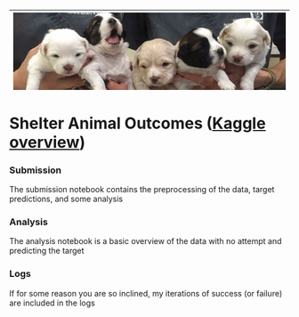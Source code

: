 | <img src="photos/doges.png" alt="Sample Doges" style="float:left;"/> | 
|:--:| 

# Shelter Animal Outcomes ([Kaggle overview](https://www.kaggle.com/c/shelter-animal-outcomes))

### Submission

The submission notebook contains the preprocessing of the data, target predictions, and some analysis

### Analysis

The analysis notebook is a basic overview of the data with no attempt and predicting the target

### Logs

If for some reason you are so inclined, my iterations of success (or failure) are included in the logs

